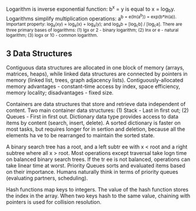Logarithm is inverse exponential function: b<sup>x</sup> = y is equal to x = log<sub>b</sub>y. Logarithms simplify multiplication operations: a<sup>b</sub> = e(ln(a<sup>b</sup>)) = exp(b*ln(a)). Important property: log<sub>a</sub>(xy) = log<sub>a</sub>(x) + log<sub>a</sub>(y); and log<sub>a</sub>b = [log<sub>c</sub>b] / [log<sub>c</sub>a]. There are three primary bases of logarithms: (1) lgx or 2 - binary logarithm; (2) lnx or e - natural logarithm; (3) logx or 10 - common logarithm.


## 3 Data Structures
Contiguous data structures are allocated in one block of memory (arrays, matrices, heaps), while linked data structures are connected by pointers in memory (linked list, trees, graph adjacency lists). Contiguously-allocated memory advantages - constant-time access by index, space efficiency, memory locality; disadvantages - fixed size.

Containers are data structures that store and retrieve data independent of content. Two main container data structures: (1) Stack - Last in first out; (2) Queues - First in first out. Dictionary data type provides access to data items by content (search, insert, delete). A sorted dictionary is
faster on most tasks, but requires longer for in
sertion and deletion, because all the elements ha
ve to be rearranged to maintain the sorted state.

A binary search tree has a root, and a left subtr
ee with x < root and a right subtree where all x
\> root. Most operations except traversal take logn time on balanced binary search trees. If the tr
ee is not balanced, operations can take linear time at worst. Priority Queues sorts and evaluated
items based on their importance. Humans naturally think in terms of priority queues (evaluating partners, scheduling).

Hash functions map keys to integers. The value of
the hash function stores the index in the array.
When two keys hash to the same value, chaining with pointers is used for collision resolution.
